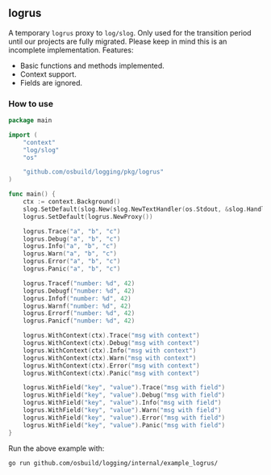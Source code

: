 ## logrus

A temporary `logrus` proxy to `log/slog`. Only used for the transition period until our projects are fully migrated. Please keep in mind this is an incomplete implementation. Features:

* Basic functions and methods implemented.
* Context support.
* Fields are ignored.

### How to use

```go
package main

import (
	"context"
	"log/slog"
	"os"

	"github.com/osbuild/logging/pkg/logrus"
)

func main() {
	ctx := context.Background()
	slog.SetDefault(slog.New(slog.NewTextHandler(os.Stdout, &slog.HandlerOptions{Level: slog.LevelDebug})))
	logrus.SetDefault(logrus.NewProxy())

	logrus.Trace("a", "b", "c")
	logrus.Debug("a", "b", "c")
	logrus.Info("a", "b", "c")
	logrus.Warn("a", "b", "c")
	logrus.Error("a", "b", "c")
	logrus.Panic("a", "b", "c")

	logrus.Tracef("number: %d", 42)
	logrus.Debugf("number: %d", 42)
	logrus.Infof("number: %d", 42)
	logrus.Warnf("number: %d", 42)
	logrus.Errorf("number: %d", 42)
	logrus.Panicf("number: %d", 42)

	logrus.WithContext(ctx).Trace("msg with context")
	logrus.WithContext(ctx).Debug("msg with context")
	logrus.WithContext(ctx).Info("msg with context")
	logrus.WithContext(ctx).Warn("msg with context")
	logrus.WithContext(ctx).Error("msg with context")
	logrus.WithContext(ctx).Panic("msg with context")

	logrus.WithField("key", "value").Trace("msg with field")
	logrus.WithField("key", "value").Debug("msg with field")
	logrus.WithField("key", "value").Info("msg with field")
	logrus.WithField("key", "value").Warn("msg with field")
	logrus.WithField("key", "value").Error("msg with field")
	logrus.WithField("key", "value").Panic("msg with field")
}
```

Run the above example with:

```
go run github.com/osbuild/logging/internal/example_logrus/
```
